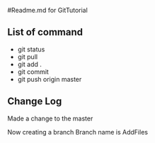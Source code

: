 #Readme.md for GitTutorial
## List of command
- git status
- git pull
- git add .
- git commit
- git push origin master

## Change Log
Made a change to the master

Now creating a branch
Branch name is AddFiles
